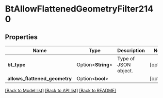 # BtAllowFlattenedGeometryFilter2140

## Properties

Name | Type | Description | Notes
------------ | ------------- | ------------- | -------------
**bt_type** | Option<**String**> | Type of JSON object. | [optional]
**allows_flattened_geometry** | Option<**bool**> |  | [optional]

[[Back to Model list]](../README.md#documentation-for-models) [[Back to API list]](../README.md#documentation-for-api-endpoints) [[Back to README]](../README.md)


